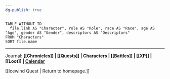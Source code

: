 ```yaml
---
dg-publish: true
---
```

```dataview 
TABLE WITHOUT ID
  file.link AS "Character", role AS "Role", race AS "Race", age AS "Age", gender AS "Gender", descriptors AS "Descriptors"
FROM "Characters"
SORT file.name
```

---
Journal: **[[Chronicles]] | [[Quests]] |  Characters | [[Battles]] | [[XP]] | [[Loot]] | [Calendar](https://app.fantasy-calendar.com/calendars/38f9e3f5098bac1f655a4fb4241f35eb)**

[[Icewind Quest | Return to homepage.]]


